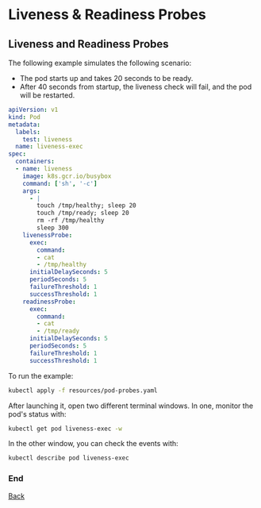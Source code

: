 <a name="pod"></a>
# Liveness & Readiness Probes

<a name="liveness"></a>
## Liveness and Readiness Probes

The following example simulates the following scenario:
- The pod starts up and takes 20 seconds to be ready.
- After 40 seconds from startup, the liveness check will fail, and the pod will be restarted.

```yaml
apiVersion: v1
kind: Pod
metadata:
  labels:
    test: liveness
  name: liveness-exec
spec:
  containers:
  - name: liveness
    image: k8s.gcr.io/busybox
    command: ['sh', '-c']
    args:
      - |
        touch /tmp/healthy; sleep 20
        touch /tmp/ready; sleep 20
        rm -rf /tmp/healthy
        sleep 300
    livenessProbe:
      exec:
        command:
        - cat
        - /tmp/healthy
      initialDelaySeconds: 5
      periodSeconds: 5
      failureThreshold: 1
      successThreshold: 1
    readinessProbe:
      exec:
        command:
        - cat
        - /tmp/ready
      initialDelaySeconds: 5
      periodSeconds: 5
      failureThreshold: 1
      successThreshold: 1
```

To run the example:

```bash
kubectl apply -f resources/pod-probes.yaml
```

After launching it, open two different terminal windows. In one, monitor the pod's status with:
```bash
kubectl get pod liveness-exec -w
```

In the other window, you can check the events with:

```bash
kubectl describe pod liveness-exec
```

### End
[Back](./README.md)

